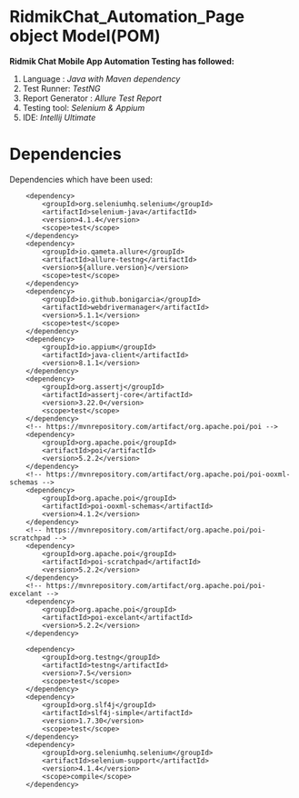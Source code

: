 # RidmikChat_Automation_Page object Model(POM)


**Ridmik Chat Mobile App Automation Testing has followed:**

1. Language : _Java with Maven dependency_
2. Test Runner: _TestNG_
3. Report Generator : _Allure Test Report_
4. Testing tool: _Selenium & Appium_
5. IDE: _Intellij Ultimate_

# Dependencies

Dependencies which have been used:

 
        <dependency>
            <groupId>org.seleniumhq.selenium</groupId>
            <artifactId>selenium-java</artifactId>
            <version>4.1.4</version>
            <scope>test</scope>
        </dependency>
        <dependency>
            <groupId>io.qameta.allure</groupId>
            <artifactId>allure-testng</artifactId>
            <version>${allure.version}</version>
            <scope>test</scope>
        </dependency>
        <dependency>
            <groupId>io.github.bonigarcia</groupId>
            <artifactId>webdrivermanager</artifactId>
            <version>5.1.1</version>
            <scope>test</scope>
        </dependency>
        <dependency>
            <groupId>io.appium</groupId>
            <artifactId>java-client</artifactId>
            <version>8.1.1</version>
        </dependency>
        <dependency>
            <groupId>org.assertj</groupId>
            <artifactId>assertj-core</artifactId>
            <version>3.22.0</version>
            <scope>test</scope>
        </dependency>
        <!-- https://mvnrepository.com/artifact/org.apache.poi/poi -->
        <dependency>
            <groupId>org.apache.poi</groupId>
            <artifactId>poi</artifactId>
            <version>5.2.2</version>
        </dependency>
        <!-- https://mvnrepository.com/artifact/org.apache.poi/poi-ooxml-schemas -->
        <dependency>
            <groupId>org.apache.poi</groupId>
            <artifactId>poi-ooxml-schemas</artifactId>
            <version>4.1.2</version>
        </dependency>
        <!-- https://mvnrepository.com/artifact/org.apache.poi/poi-scratchpad -->
        <dependency>
            <groupId>org.apache.poi</groupId>
            <artifactId>poi-scratchpad</artifactId>
            <version>5.2.2</version>
        </dependency>
        <!-- https://mvnrepository.com/artifact/org.apache.poi/poi-excelant -->
        <dependency>
            <groupId>org.apache.poi</groupId>
            <artifactId>poi-excelant</artifactId>
            <version>5.2.2</version>
        </dependency>

        <dependency>
            <groupId>org.testng</groupId>
            <artifactId>testng</artifactId>
            <version>7.5</version>
            <scope>test</scope>
        </dependency>
        <dependency>
            <groupId>org.slf4j</groupId>
            <artifactId>slf4j-simple</artifactId>
            <version>1.7.30</version>
            <scope>test</scope>
        </dependency>
        <dependency>
            <groupId>org.seleniumhq.selenium</groupId>
            <artifactId>selenium-support</artifactId>
            <version>4.1.4</version>
            <scope>compile</scope>
        </dependency>
    
